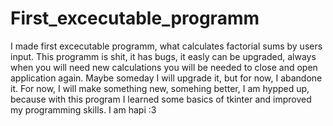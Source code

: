 # First_excecutable_programm
I made first excecutable programm, what calculates factorial sums by users input.
This programm is shit, it has bugs, it easly can be upgraded, always when you will need new calculations you will be needed to close and open application again.
Maybe someday I will upgrade it, but for now, I abandone it.
For now, I will make something new, somehing better, I am hypped up, because with this program I learned some basics of tkinter and improved my programming skills. 
I am hapi :3
